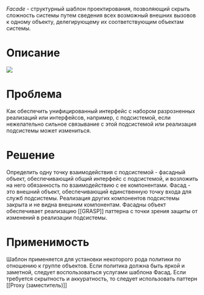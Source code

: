*Facade* - структурный шаблон проектирования,  позволяющий скрыть сложность системы путем сведения всех возможный внешних вызовов к одному объекту, делегирующему их соответствующим объектам системы.

# Описание

[![](https://upload.wikimedia.org/wikipedia/ru/2/2f/Facade.gif)](https://ru.wikipedia.org/wiki/%D0%A4%D0%B0%D0%B9%D0%BB:Facade.gif)
# Проблема

Как обеспечить унифицированный интерфейс с набором разрозненных реализаций или интерфейсов, например, с подсистемой, если нежелательно сильное связывание с этой подсистемой или реализация подсистемы может измениться.
# Решение

Определить одну точку взаимодействия с подсистемой - фасадный объект, обеспечивающий общий интерфейс с подсистемой, и возложить на него обязанность по взаимодействию с ее компонентами. Фасад - это внешний объект, обеспечивающий единственную точку входа для служб подсистемы. Реализация других компонентов подсистемы закрыта и не видна внешним компонентам. Фасадны объект обеспечивает реализацию [[GRASP]] паттерна с точки зрения защиты от изменений в реализации подсистемы.

# Применимость

Шаблон применяется для установки некоторого рода политики по отношению к группе объектов. Если политика должна быть яркой и заметной, следует воспользоваться услугами шаблона Фасад. Если требуется скрытность и аккуратность, то следует использовать паттерн [[Proxy (заместитель)]]
